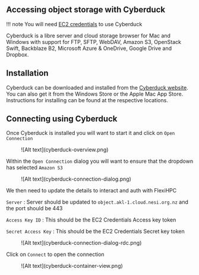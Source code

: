 ## Accessing object storage with Cyberduck

!!! note
    You will need [EC2 credentials](creating-and-managing-ec2-credentials-via-cli.md) to use Cyberduck

Cyberduck is a libre server and cloud storage browser for Mac and Windows with support for FTP, SFTP, WebDAV, Amazon S3, OpenStack Swift, Backblaze B2, Microsoft Azure & OneDrive, Google Drive and Dropbox.

## Installation

Cyberduck can be downloaded and installed from the [Cyberduck website](https://cyberduck.io/). You can also get it from the Windows Store or the Apple Mac App Store. Instructions for installing can be found at the respective locations.

## Connecting using Cyberduck

Once Cyberduck is installed you will want to start it and click on `Open Connection`

<figure markdown>
  ![Alt text](cyberduck-overview.png)
</figure>

Within the `Open Connection` dialog you will want to ensure that the dropdown has selected `Amazon S3`

<figure markdown>
  ![Alt text](cyberduck-connection-dialog.png)
</figure>

We then need to update the details to interact and auth with FlexiHPC

`Server`
:   Server should be updated to `object.akl-1.cloud.nesi.org.nz` and the port should be 443

`Access Key ID`
:   This should be the EC2 Credentials Access key token

`Secret Access Key`
:   This should be the EC2 Credentials Secret key token

<figure markdown>
  ![Alt text](cyberduck-connection-dialog-rdc.png)
</figure>

Click on `Connect` to open the connection

<figure markdown>
  ![Alt text](cyberduck-container-view.png)
</figure>
